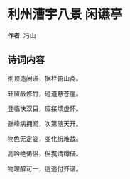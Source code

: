 # 利州漕宇八景 闲䜩亭

**作者**: 冯山

## 诗词内容

彻顶造闲䜩，据栏俯山斋。

轩窗蔽修竹，磴道悬苍崖。

登临快双目，应接烦虚怀。

群峰病拥阏，次第随天开。

物色无定姿，变化纷难裁。

高吟绝俦侣，但携清樽偕。

物理醉可一，逍遥付齐谐。

